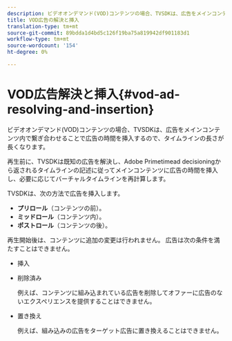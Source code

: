 ```yaml
---
description: ビデオオンデマンド(VOD)コンテンツの場合、TVSDKは、広告をメインコンテンツ内で繋ぎ合わせることで広告の時間を挿入するので、タイムラインの長さが長くなります。
title: VOD広告の解決と挿入
translation-type: tm+mt
source-git-commit: 89bdda1d4bd5c126f19ba75a819942df901183d1
workflow-type: tm+mt
source-wordcount: '154'
ht-degree: 0%

---
```



# VOD広告解決と挿入{#vod-ad-resolving-and-insertion}

ビデオオンデマンド(VOD)コンテンツの場合、TVSDKは、広告をメインコンテンツ内で繋ぎ合わせることで広告の時間を挿入するので、タイムラインの長さが長くなります。

再生前に、TVSDKは既知の広告を解決し、Adobe Primetimead decisioningから返されるタイムラインの記述に従ってメインコンテンツに広告の時間を挿入し、必要に応じてバーチャルタイムラインを再計算します。

TVSDKは、次の方法で広告を挿入します。

* **プリロール**（コンテンツの前）。
* **ミッドロール**（コンテンツ内）。
* **ポストロール**（コンテンツの後）。

再生開始後は、コンテンツに追加の変更は行われません。 広告は次の条件を満たすことはできません。

* 挿入
* 削除済み

   例えば、コンテンツに組み込まれている広告を削除してオファーに広告のないエクスペリエンスを提供することはできません。
* 置き換え

   例えば、組み込みの広告をターゲット広告に置き換えることはできません。

